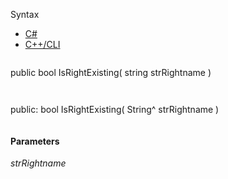 Syntax

* [C#](#i-syntax-CS)
* [C++/CLI](#i-syntax-CPP2005)

```
```
public bool IsRightExisting( 
   string strRightname
)
```
```

```
```
public:
bool IsRightExisting( 
   String^ strRightname
)
```
```

#### Parameters

*strRightname*

